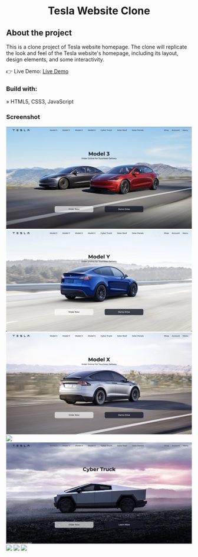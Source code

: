 <div align='center'><h1>Tesla Website Clone</h1></div>

<h2>About the project</h2>

  <p>This is a clone project of Tesla website homepage. The clone will replicate the look and feel of the Tesla website's homepage, including its layout, design elements, and some interactivity.</p>

👉 Live Demo: <a href='https://tesla-clone-js.vercel.app/'>Live Demo</a>

<h3>Build with:</h3>

» HTML5, CSS3, JavaScript

### Screenshot

![](./assets/screenshots/screenshot1.png)
![](./assets/screenshots/screenshot2.png)
![](./assets/screenshots/screenshot3.png)
![](./assets/screenshots/screenshot4.png)
![](./assets/screenshots/screenshot5.png)
![](./assets/screenshots/screenshot6.png)
![](./assets/screenshots/screenshot7.png)
![](./assets/screenshots/screenshot8.png)

